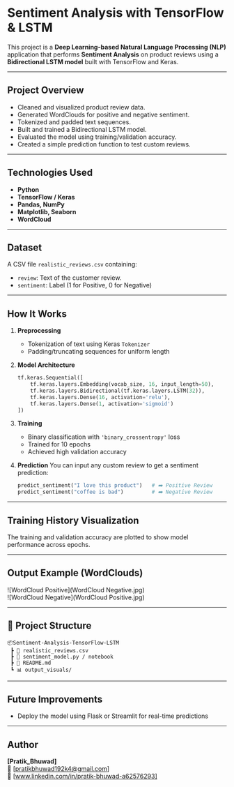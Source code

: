 
# Sentiment Analysis with TensorFlow & LSTM

This project is a **Deep Learning-based Natural Language Processing (NLP)** application that performs **Sentiment Analysis** on product reviews using a **Bidirectional LSTM model** built with TensorFlow and Keras.

---

## Project Overview

- Cleaned and visualized product review data.
- Generated WordClouds for positive and negative sentiment.
- Tokenized and padded text sequences.
- Built and trained a Bidirectional LSTM model.
- Evaluated the model using training/validation accuracy.
- Created a simple prediction function to test custom reviews.

---

## Technologies Used

- **Python**
- **TensorFlow / Keras**
- **Pandas, NumPy**
- **Matplotlib, Seaborn**
- **WordCloud**

---

##  Dataset

A CSV file `realistic_reviews.csv` containing:
- `review`: Text of the customer review.
- `sentiment`: Label (1 for Positive, 0 for Negative)

---

##  How It Works

1. **Preprocessing**  
   - Tokenization of text using Keras `Tokenizer`
   - Padding/truncating sequences for uniform length

2. **Model Architecture**
   ```python
   tf.keras.Sequential([
       tf.keras.layers.Embedding(vocab_size, 16, input_length=50),
       tf.keras.layers.Bidirectional(tf.keras.layers.LSTM(32)),
       tf.keras.layers.Dense(16, activation='relu'),
       tf.keras.layers.Dense(1, activation='sigmoid')
   ])
   ```

3. **Training**
   - Binary classification with `'binary_crossentropy'` loss
   - Trained for 10 epochs
   - Achieved high validation accuracy

4. **Prediction**
   You can input any custom review to get a sentiment prediction:
   ```python
   predict_sentiment("I love this product")   # ➡️ Positive Review
   predict_sentiment("coffee is bad")         # ➡️ Negative Review
   ```

---

## Training History Visualization

The training and validation accuracy are plotted to show model performance across epochs.

---

## Output Example (WordClouds)

![WordCloud Positive](WordCloud Negative.jpg)  
![WordCloud Negative](WordCloud Positive.jpg)

---

## 📁 Project Structure

```
📦Sentiment-Analysis-TensorFlow-LSTM
 ┣ 📄 realistic_reviews.csv
 ┣ 📄 sentiment_model.py / notebook
 ┣ 📄 README.md
 ┗ 📊 output_visuals/
```

---

## Future Improvements
- Deploy the model using Flask or Streamlit for real-time predictions

---

##  Author

**[Pratik_Bhuwad]**  
📧 [pratikbhuwad192k4@gmail.com]  
🔗 [www.linkedin.com/in/pratik-bhuwad-a62576293]
